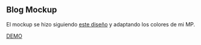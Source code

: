 ## Blog Mockup
El mockup se hizo siguiendo [este diseño](https://www.dropbox.com/sh/pi859sgbnt4ejyr/AAD7Es9_4Ragt4B7wrcHSqHCa?dl=0) y adaptando los colores de mi MP.

[DEMO](https://musenberg404.github.io/blog-mockup/index.html)